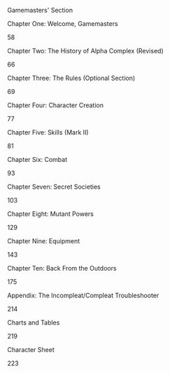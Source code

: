 Gamemasters' Section

Chapter One: Welcome, Gamemasters

58

Chapter Two: The History of Alpha Complex (Revised)

66

Chapter Three: The Rules (Optional	Section)

69

Chapter Four: Character Creation

77

Chapter Five: Skills (Mark II)

81

Chapter Six: Combat

93

Chapter Seven: Secret Societies

103

Chapter Eight: Mutant Powers

129

Chapter Nine: Equipment

143

Chapter Ten: Back From the Outdoors

175

Appendix: The Incompleat/Compleat Troubleshooter

214

Charts and Tables

219

Character Sheet

223
